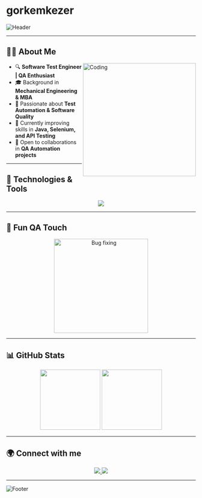 # gorkemkezer
<!-- Profil Banner -->
![Header](https://capsule-render.vercel.app/api?type=waving&color=0:FF5733,100:900C3F&height=180&section=header&text=Hi%20there%20👋%20I'm%20Görkem!&fontSize=35&fontColor=ffffff)

---

## 🧑‍💻 About Me  
<img align="right" alt="Coding" width="300" src="https://media.giphy.com/media/qgQUggAC3Pfv687qPC/giphy.gif" />

- 🔍 **Software Test Engineer | QA Enthusiast**  
- 🎓 Background in **Mechanical Engineering & MBA**  
- 🐞 Passionate about **Test Automation & Software Quality**  
- 🌱 Currently improving skills in **Java, Selenium, and API Testing**  
- 🤝 Open to collaborations in **QA Automation projects**  

---

## 🔧 Technologies & Tools  

<p align="center">
  <img src="https://skillicons.dev/icons?i=java,selenium,postman,mysql,git,github,jenkins" />
</p>

---

## 🐞 Fun QA Touch  

<p align="center">
  <img src="https://media.giphy.com/media/YQitE4YNQNahy/giphy.gif" width="250" alt="Bug fixing"/>
</p>

---

## 📊 GitHub Stats  

<p align="center">
  <img src="https://github-readme-stats.vercel.app/api?username=gorkemkezer&show_icons=true&theme=radical" height="160"/>
  <img src="https://github-readme-stats.vercel.app/api/top-langs/?username=gorkemkezer&layout=compact&theme=radical" height="160"/>
</p>

---

## 🌍 Connect with me  

<p align="center">
  <a href="https://www.linkedin.com/in/gorkemkezer/">
    <img src="https://img.shields.io/badge/LinkedIn-0077B5?style=for-the-badge&logo=linkedin&logoColor=white"/>
  </a>
  <a href="mailto:seninmailin@gmail.com">
    <img src="https://img.shields.io/badge/Email-D14836?style=for-the-badge&logo=gmail&logoColor=white"/>
  </a>
</p>

---

<!-- Footer -->
![Footer](https://capsule-render.vercel.app/api?type=waving&color=0:900C3F,100:FF5733&height=120&section=footer)
